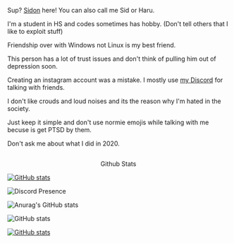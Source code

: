 Sup? [Sidon](https://www.youtube.com/watch?v=dQw4w9WgXcQ) here! You can also call me Sid or Haru. 

I'm a student in HS and codes sometimes has hobby. (Don't tell others that I like to exploit stuff) 

Friendship over with Windows not Linux is my best friend. 

This person has a lot of trust issues and don't think of pulling him out of depression soon. 

Creating an instagram account was a mistake. I mostly use [my Discord](https://discord.com/users/728604179186188368) for talking with friends. 

I don't like crouds and loud noises and its the reason why I'm hated in the society. 

Just keep it simple and don't use normie emojis while talking with me becuse is get PTSD by them.

Don't ask me about what I did in 2020.


<p align="center">
 <h2 align="center">
 </h2>
 <p align="center">
  Github Stats
 </p>
</p>
<p aling='center' dir="auto"><a target="_blank" rel="noopener noreferrer" href="https://camo.githubusercontent.com/40c335a6c6c4a9cbade9a56d4d59ee5e337b88fc9a6e5fc409c04915462bcd48/68747470733a2f2f6769746875622d726561646d652d73746174732e76657263656c2e6170702f6170693f757365726e616d653d5369646f6e54686554726f6c6c2673686f775f69636f6e733d74727565267468656d653d6d65726b6f"><img src="https://camo.githubusercontent.com/40c335a6c6c4a9cbade9a56d4d59ee5e337b88fc9a6e5fc409c04915462bcd48/68747470733a2f2f6769746875622d726561646d652d73746174732e76657263656c2e6170702f6170693f757365726e616d653d5369646f6e54686554726f6c6c2673686f775f69636f6e733d74727565267468656d653d6d65726b6f" alt="GitHub stats" data-canonical-src="https://github-readme-stats.vercel.app/api?username=SidonTheTroll&amp;show_icons=true&amp;theme=merko" style="max-width: 100%;"></a></p>

![Discord Presence](https://lanyard.cnrad.dev/api/728604179186188368)

![Anurag's GitHub stats](https://github-readme-stats.vercel.app/api?username=SidonTheTroll)

![GitHub stats](https://github-readme-stats.vercel.app/api?username=SidonTheTroll&show_icons=true&theme=merko)



<p dir="auto"><a target="_blank" rel="noopener noreferrer" href="https://camo.githubusercontent.com/40c335a6c6c4a9cbade9a56d4d59ee5e337b88fc9a6e5fc409c04915462bcd48/68747470733a2f2f6769746875622d726561646d652d73746174732e76657263656c2e6170702f6170693f757365726e616d653d5369646f6e54686554726f6c6c2673686f775f69636f6e733d74727565267468656d653d6d65726b6f"><img src="https://camo.githubusercontent.com/40c335a6c6c4a9cbade9a56d4d59ee5e337b88fc9a6e5fc409c04915462bcd48/68747470733a2f2f6769746875622d726561646d652d73746174732e76657263656c2e6170702f6170693f757365726e616d653d5369646f6e54686554726f6c6c2673686f775f69636f6e733d74727565267468656d653d6d65726b6f" alt="GitHub stats" data-canonical-src="https://github-readme-stats.vercel.app/api?username=SidonTheTroll&amp;show_icons=true&amp;theme=merko" style="max-width: 100%;"></a></p>

